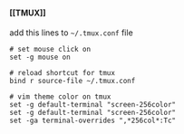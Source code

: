 #### [[TMUX]]

add this lines to `~/.tmux.conf` file
```
# set mouse click on
set -g mouse on

# reload shortcut for tmux
bind r source-file ~/.tmux.conf

# vim theme color on tmux
set -g default-terminal "screen-256color"
set -g default-terminal "screen-256color"
set -ga terminal-overrides ",*256col*:Tc"
```